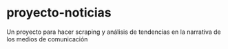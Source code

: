 # proyecto-noticias
Un proyecto para hacer scraping y análisis de tendencias en la narrativa de los medios de comunicación 
